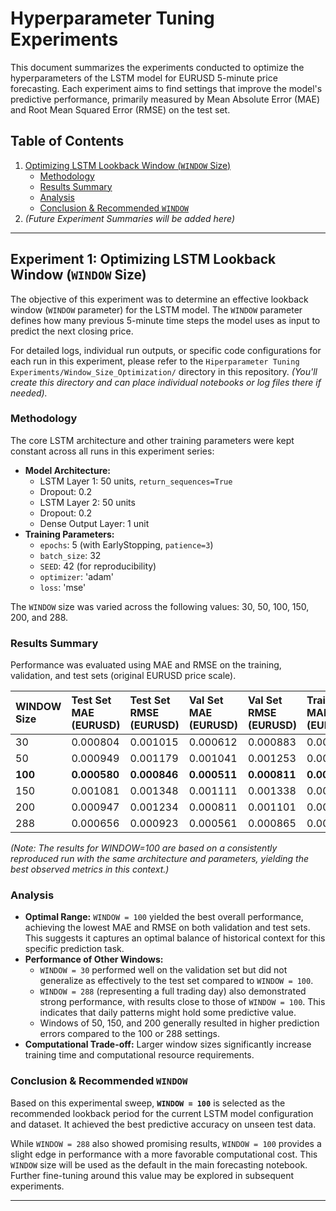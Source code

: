 # Hyperparameter Tuning Experiments

This document summarizes the experiments conducted to optimize the hyperparameters of the LSTM model for EURUSD 5-minute price forecasting. Each experiment aims to find settings that improve the model's predictive performance, primarily measured by Mean Absolute Error (MAE) and Root Mean Squared Error (RMSE) on the test set.

## Table of Contents
1.  [Optimizing LSTM Lookback Window (`WINDOW` Size)](#experiment-1-optimizing-lstm-lookback-window-window-size)
    *   [Methodology](#methodology-window-size)
    *   [Results Summary](#results-summary-window-size)
    *   [Analysis](#analysis-window-size)
    *   [Conclusion & Recommended `WINDOW`](#conclusion--recommended-window)
2.  *(Future Experiment Summaries will be added here)*

---

## Experiment 1: Optimizing LSTM Lookback Window (`WINDOW` Size)
<a name="experiment-1-optimizing-lstm-lookback-window-window-size"></a>

The objective of this experiment was to determine an effective lookback window (`WINDOW` parameter) for the LSTM model. The `WINDOW` parameter defines how many previous 5-minute time steps the model uses as input to predict the next closing price.

For detailed logs, individual run outputs, or specific code configurations for each run in this experiment, please refer to the `Hiperparameter Tuning Experiments/Window_Size_Optimization/` directory in this repository. *(You'll create this directory and can place individual notebooks or log files there if needed).*

### Methodology
<a name="methodology-window-size"></a>

The core LSTM architecture and other training parameters were kept constant across all runs in this experiment series:

*   **Model Architecture:**
    *   LSTM Layer 1: 50 units, `return_sequences=True`
    *   Dropout: 0.2
    *   LSTM Layer 2: 50 units
    *   Dropout: 0.2
    *   Dense Output Layer: 1 unit
*   **Training Parameters:**
    *   `epochs`: 5 (with EarlyStopping, `patience=3`)
    *   `batch_size`: 32
    *   `SEED`: 42 (for reproducibility)
    *   `optimizer`: 'adam'
    *   `loss`: 'mse'

The `WINDOW` size was varied across the following values: 30, 50, 100, 150, 200, and 288.

### Results Summary
<a name="results-summary-window-size"></a>

Performance was evaluated using MAE and RMSE on the training, validation, and test sets (original EURUSD price scale).

| WINDOW Size | Test Set MAE (EURUSD) | Test Set RMSE (EURUSD) | Val Set MAE (EURUSD) | Val Set RMSE (EURUSD) | Train Set MAE (EURUSD) |
| :---------- | :-------------------- | :--------------------- | :------------------- | :-------------------- | :--------------------- |
| 30          | 0.000804              | 0.001015               | 0.000612             | 0.000883              | 0.000557               |
| 50          | 0.000949              | 0.001179               | 0.001041             | 0.001253              | 0.000695               |
| **100**     | **0.000580**          | **0.000846**           | **0.000511**         | **0.000811**          | **0.000358**           |
| 150         | 0.001081              | 0.001348               | 0.001111             | 0.001338              | 0.000657               |
| 200         | 0.000947              | 0.001234               | 0.000811             | 0.001101              | 0.000997               |
| 288         | 0.000656              | 0.000923               | 0.000561             | 0.000865              | 0.000513               |

*(Note: The results for WINDOW=100 are based on a consistently reproduced run with the same architecture and parameters, yielding the best observed metrics in this context.)*

### Analysis
<a name="analysis-window-size"></a>

*   **Optimal Range:** `WINDOW = 100` yielded the best overall performance, achieving the lowest MAE and RMSE on both validation and test sets. This suggests it captures an optimal balance of historical context for this specific prediction task.
*   **Performance of Other Windows:**
    *   `WINDOW = 30` performed well on the validation set but did not generalize as effectively to the test set compared to `WINDOW = 100`.
    *   `WINDOW = 288` (representing a full trading day) also demonstrated strong performance, with results close to those of `WINDOW = 100`. This indicates that daily patterns might hold some predictive value.
    *   Windows of 50, 150, and 200 generally resulted in higher prediction errors compared to the 100 or 288 settings.
*   **Computational Trade-off:** Larger window sizes significantly increase training time and computational resource requirements.

### Conclusion & Recommended `WINDOW`
<a name="conclusion--recommended-window"></a>

Based on this experimental sweep, **`WINDOW = 100`** is selected as the recommended lookback period for the current LSTM model configuration and dataset. It achieved the best predictive accuracy on unseen test data.

While `WINDOW = 288` also showed promising results, `WINDOW = 100` provides a slight edge in performance with a more favorable computational cost. This `WINDOW` size will be used as the default in the main forecasting notebook. Further fine-tuning around this value may be explored in subsequent experiments.

---

